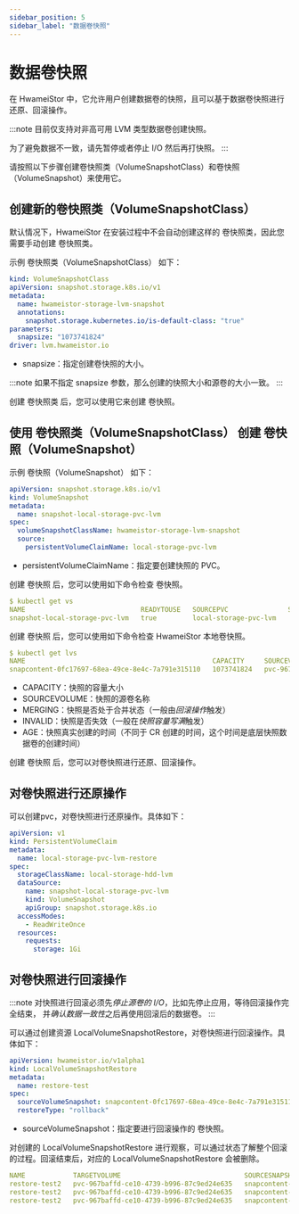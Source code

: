 ```yaml
---
sidebar_position: 5
sidebar_label: "数据卷快照"
---
```


# 数据卷快照

在 HwameiStor 中，它允许用户创建数据卷的快照，且可以基于数据卷快照进行还原、回滚操作。

:::note
目前仅支持对非高可用 LVM 类型数据卷创建快照。

为了避免数据不一致，请先暂停或者停止 I/O 然后再打快照。
:::

请按照以下步骤创建卷快照类（VolumeSnapshotClass）和卷快照（VolumeSnapshot）来使用它。

## 创建新的卷快照类（VolumeSnapshotClass）

默认情况下，HwameiStor 在安装过程中不会自动创建这样的 卷快照类，因此您需要手动创建 卷快照类。

示例 卷快照类（VolumeSnapshotClass） 如下：

```yaml
kind: VolumeSnapshotClass
apiVersion: snapshot.storage.k8s.io/v1
metadata:
  name: hwameistor-storage-lvm-snapshot
  annotations:
    snapshot.storage.kubernetes.io/is-default-class: "true"
parameters:
  snapsize: "1073741824"
driver: lvm.hwameistor.io
```

- snapsize：指定创建卷快照的大小。

:::note
如果不指定 snapsize 参数，那么创建的快照大小和源卷的大小一致。
:::


创建 卷快照类 后，您可以使用它来创建 卷快照。

## 使用 卷快照类（VolumeSnapshotClass） 创建 卷快照（VolumeSnapshot）

示例 卷快照（VolumeSnapshot） 如下：

```yaml
apiVersion: snapshot.storage.k8s.io/v1
kind: VolumeSnapshot
metadata:
  name: snapshot-local-storage-pvc-lvm
spec:
  volumeSnapshotClassName: hwameistor-storage-lvm-snapshot
  source:
    persistentVolumeClaimName: local-storage-pvc-lvm
```
- persistentVolumeClaimName：指定要创建快照的 PVC。

创建 卷快照 后，您可以使用如下命令检查 卷快照。
```yaml
$ kubectl get vs
NAME                             READYTOUSE   SOURCEPVC               SOURCESNAPSHOTCONTENT   RESTORESIZE   SNAPSHOTCLASS                     SNAPSHOTCONTENT                                    CREATIONTIME   AGE
snapshot-local-storage-pvc-lvm   true         local-storage-pvc-lvm                           1Gi           hwameistor-storage-lvm-snapshot   snapcontent-0fc17697-68ea-49ce-8e4c-7a791e315110   53y            2m57s

```

创建 卷快照 后，您可以使用如下命令检查 HwameiStor 本地卷快照。

```yaml
$ kubectl get lvs
NAME                                               CAPACITY     SOURCEVOLUME                               STATE   MERGING   INVALID   AGE
snapcontent-0fc17697-68ea-49ce-8e4c-7a791e315110   1073741824   pvc-967baffd-ce10-4739-b996-87c9ed24e635   Ready                       5m31s

```
- CAPACITY：快照的容量大小
- SOURCEVOLUME：快照的源卷名称
- MERGING：快照是否处于合并状态（一般由*回滚操作*触发）
- INVALID：快照是否失效（一般在*快照容量写满*触发）
- AGE：快照真实创建的时间（不同于 CR 创建的时间，这个时间是底层快照数据卷的创建时间）

创建 卷快照 后，您可以对卷快照进行还原、回滚操作。

## 对卷快照进行还原操作

可以创建pvc，对卷快照进行还原操作。具体如下：

```yaml
apiVersion: v1
kind: PersistentVolumeClaim
metadata:
  name: local-storage-pvc-lvm-restore
spec:
  storageClassName: local-storage-hdd-lvm
  dataSource:
    name: snapshot-local-storage-pvc-lvm
    kind: VolumeSnapshot
    apiGroup: snapshot.storage.k8s.io
  accessModes:
    - ReadWriteOnce
  resources:
    requests:
      storage: 1Gi
```


## 对卷快照进行回滚操作

:::note
对快照进行回滚必须先*停止源卷的 I/O*，比如先停止应用，等待回滚操作完全结束，
并*确认数据一致性*之后再使用回滚后的数据卷。
:::

可以通过创建资源 LocalVolumeSnapshotRestore，对卷快照进行回滚操作。具体如下：

```yaml
apiVersion: hwameistor.io/v1alpha1
kind: LocalVolumeSnapshotRestore
metadata:
  name: restore-test
spec:
  sourceVolumeSnapshot: snapcontent-0fc17697-68ea-49ce-8e4c-7a791e315110
  restoreType: "rollback"
```
- sourceVolumeSnapshot：指定要进行回滚操作的 卷快照。

对创建的 LocalVolumeSnapshotRestore 进行观察，可以通过状态了解整个回滚的过程。回滚结束后，对应的 LocalVolumeSnapshotRestore 会被删除。
```yaml
NAME            TARGETVOLUME                               SOURCESNAPSHOT                                     STATE        AGE
restore-test2   pvc-967baffd-ce10-4739-b996-87c9ed24e635   snapcontent-0fc17697-68ea-49ce-8e4c-7a791e315110   Submitted    0s
restore-test2   pvc-967baffd-ce10-4739-b996-87c9ed24e635   snapcontent-81a1f605-c28a-4e60-8c78-a3d504cbf6d9   InProgress   0s
restore-test2   pvc-967baffd-ce10-4739-b996-87c9ed24e635   snapcontent-81a1f605-c28a-4e60-8c78-a3d504cbf6d9   Completed    2s
```